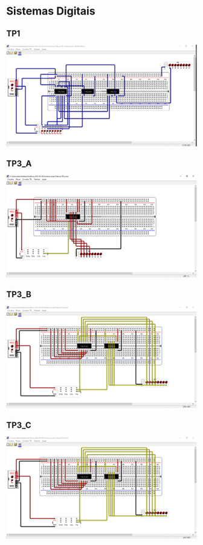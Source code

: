 # Sistemas Digitais

## TP1 
![CVC](TP1.png)

## TP3_A
![CVC](TP3_A.png)

## TP3_B
![CVC](TP3_B.png)

## TP3_C
![CVC](TP3_B.png)